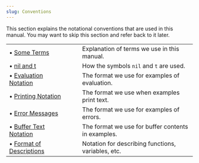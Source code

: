 ```yaml
---
slug: Conventions
---
```


This section explains the notational conventions that are used in this manual. You may want to skip this section and refer back to it later.

|                                                    |    |                                                    |
| :------------------------------------------------- | -- | :------------------------------------------------- |
| • [Some Terms](Some-Terms)                         |    | Explanation of terms we use in this manual.        |
| • [nil and t](nil-and-t)                           |    | How the symbols `nil` and `t` are used.            |
| • [Evaluation Notation](Evaluation-Notation)       |    | The format we use for examples of evaluation.      |
| • [Printing Notation](Printing-Notation)           |    | The format we use when examples print text.        |
| • [Error Messages](Error-Messages)                 |    | The format we use for examples of errors.          |
| • [Buffer Text Notation](Buffer-Text-Notation)     |    | The format we use for buffer contents in examples. |
| • [Format of Descriptions](Format-of-Descriptions) |    | Notation for describing functions, variables, etc. |
